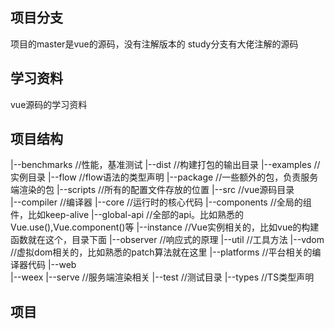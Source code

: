 ## 项目分支
项目的master是vue的源码，没有注解版本的
study分支有大佬注解的源码

## 学习资料
vue源码的学习资料

## 项目结构
  |--benchmarks                         //性能，基准测试
  |--dist                               //构建打包的输出目录
  |--examples                           //实例目录
  |--flow                               //flow语法的类型声明
  |--package                            //一些额外的包，负责服务端渲染的包
  |--scripts                            //所有的配置文件存放的位置
  |--src                                //vue源码目录  
     |--compiler                        //编译器
     |--core                            //运行时的核心代码
       |--components                    //全局的组件，比如keep-alive
       |--global-api                    //全部的api。比如熟悉的Vue.use(),Vue.component()等
       |--instance                      //Vue实例相关的，比如vue的构建函数就在这个，目录下面
       |--observer                      //响应式的原理
       |--util                          //工具方法
       |--vdom                          //虚拟dom相关的，比如熟悉的patch算法就在这里
     |--platforms                       //平台相关的编译器代码
       |--web                          
       |--weex
     |--serve                           //服务端渲染相关
  |--test                               //测试目录
  |--types                              //TS类型声明
  
## 项目